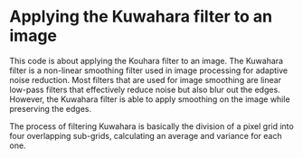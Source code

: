 # Applying the Kuwahara filter to an image

This code is about applying the Kouhara filter to an image.
The Kuwahara filter is a non-linear smoothing filter used in image processing for adaptive noise reduction. Most filters that are used for image smoothing are linear low-pass filters that effectively reduce noise but also blur out the edges. However, the Kuwahara filter is able to apply smoothing on the image while preserving the edges.

The process of filtering Kuwahara is basically the division of a pixel grid into four overlapping sub-grids, calculating an average and variance for each one. 
